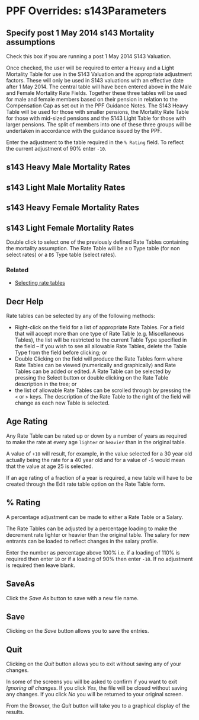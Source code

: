 # PPF Overrides: s143Parameters



## Specify post 1 May 2014 s143 Mortality assumptions

Check this box if you are running a post 1 May 2014 S143 Valuation.

Once checked, the user will be required to enter a Heavy and a Light
Mortality Table for use in the S143 Valuation and the appropriate
adjustment factors. These will only be used in S143 valuations with an
effective date after 1 May 2014. The central table will have been
entered above in the Male and Female Mortality Rate Fields. Together
these three tables will be used for male and female members based on
their pension in relation to the Compensation Cap as set out in the PPF
Guidance Notes. The S143 Heavy Table will be used for those with smaller
pensions, the Mortality Rate Table for those with mid-sized pensions and
the S143 Light Table for those with larger pensions. The split of
members into one of these three groups will be undertaken in accordance
with the guidance issued by the PPF.

Enter the adjustment to the table required in the `% Rating` field. To
reflect the current adjustment of 90% enter `-10`.

## s143 Heavy Male Mortality Rates

## s143 Light Male Mortality Rates

## s143 Heavy Female Mortality Rates

## s143 Light Female Mortality Rates

Double click to select one of the previously defined Rate Tables
containing the mortality assumption. The Rate Table will be a `D` Type
table (for non select rates) or a `DS` Type table (select rates).

### Related



-   [Selecting rate tables](selecting_rate_tables.md)

## Decr Help

Rate tables can be selected by any of the following methods:

-   Right-click on the field for a list of appropriate Rate Tables. For
    a field that will accept more than one type of Rate Table (e.g.
    Miscellaneous Tables), the list will be restricted to the current
    Table Type specified in the field – if you wish to see all allowable
    Rate Tables, delete the Table Type from the field before clicking;
    or
-   Double Clicking on the field will produce the Rate Tables form where
    Rate Tables can be viewed (numerically and graphically) and Rate
    Tables can be added or edited. A Rate Table can be selected by
    pressing the Select button or double clicking on the Rate Table
    description in the tree; or
-   the list of allowable Rate Tables can be scrolled through by
    pressing the `<` or `>` keys. The description of the Rate Table to
    the right of the field will change as each new Table is selected.

## Age Rating

Any Rate Table can be rated up or down by a number of years as required
to make the rate at every age `lighter` or `heavier` than in the
original table.

A value of `+10` will result, for example, in the value selected for a
30 year old actually being the rate for a 40 year old and for a value of
`-5` would mean that the value at age 25 is selected.

If an age rating of a fraction of a year is required, a new table will
have to be created through the Edit rate table option on the Rate Table
form.

## % Rating

A percentage adjustment can be made to either a Rate Table or a Salary.

The Rate Tables can be adjusted by a percentage loading to make the
decrement rate lighter or heavier than the original table. The salary
for new entrants can be loaded to reflect changes in the salary profile.

Enter the number as percentage above 100% i.e. if a loading of 110% is
required then enter `10` or if a loading of 90% then enter `-10`. If no
adjustment is required then leave blank.

## SaveAs

Click the _Save As_ button to save with a new file name.

## Save

Clicking on the _Save_ button allows you to save the entries.

## Quit

Clicking on the _Quit_ button allows you to exit without saving any of
your changes.

In some of the screens you will be asked to confirm if you want to exit
_Ignoring all changes_. If you click _Yes_, the file will be closed
without saving any changes. If you click _No_ you will be returned to your
original screen.

From the Browser, the _Quit_ button will take you to a graphical display
of the results.